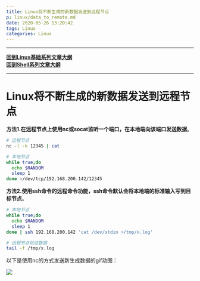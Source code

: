 ```yaml
---
title: Linux将不断生成的新数据发送到远程节点
p: linux/data_to_remote.md
date: 2020-05-26 13:20:42
tags: Linux
categories: Linux
---
```


------

**[回到Linux基础系列文章大纲](/linux/index)**  
**[回到Shell系列文章大纲](/shell/index)**  

------

# Linux将不断生成的新数据发送到远程节点

**方法1.在远程节点上使用nc或socat监听一个端口，在本地端向该端口发送数据**。

```bash
# 远程节点
nc -l -k 12345 | cat

# 本地节点
while true;do
  echo $RANDOM
  sleep 1
done >/dev/tcp/192.168.200.142/12345
```

**方法2.使用ssh命令的远程命令功能，ssh命令默认会将本地端的标准输入写到目标节点**。

```bash
# 本地节点
while true;do
  echo $RANDOM
  sleep 1
done | ssh 192.168.200.142 'cat /dev/stdin >/tmp/x.log'

# 远程节点验证数据
tail -f /tmp/x.log
```

以下是使用nc的方式发送新生成数据的gif动图：

![](/img/linux/data_to_remote.gif)